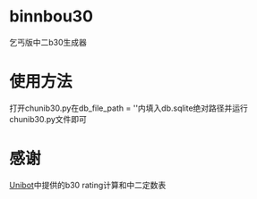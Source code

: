 # binnbou30
乞丐版中二b30生成器
# 使用方法
打开chunib30.py在db_file_path = ''内填入db.sqlite绝对路径并运行chunib30.py文件即可
# 感谢
[Unibot](https://github.com/watagashi-uni/Unibot)中提供的b30 rating计算和中二定数表
